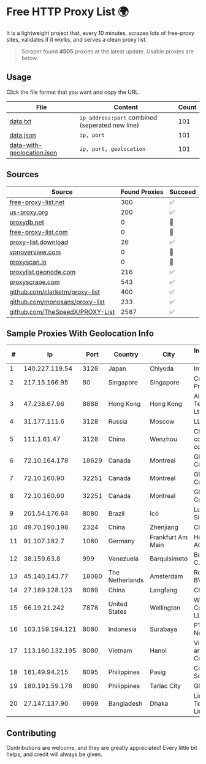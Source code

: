 
# Free HTTP Proxy List 🌍

It is a lightweight project that, every 10 minutes, scrapes lots of free-proxy sites, validates if it works, and serves a clean proxy list.


> Scraper found **4505** proxies at the latest update. Usable proxies are below.

## Usage

Click the file format that you want and copy the URL.


|File|Content|Count|
|----|-------|-----|
|[data.txt](https://raw.githubusercontent.com/themiralay/Proxy-List-World/master/data.txt)|`ip_address:port` combined (seperated new line)|101|
|[data.json](https://raw.githubusercontent.com/themiralay/Proxy-List-World/master/data.json)|`ip, port`|101|
|[data-with-geolocation.json](https://raw.githubusercontent.com/themiralay/Proxy-List-World/master/data-with-geolocation.json)|`ip, port, geolocation`|101|

## Sources

|Source|Found Proxies|Succeed|
|------|-------------|-------|
|[free-proxy-list.net](https://free-proxy-list.net)|300|✅|
|[us-proxy.org](https://www.us-proxy.org)|200|✅|
|[proxydb.net](http://proxydb.net)|0|🚫|
|[free-proxy-list.com](https://free-proxy-list.com/?page=&port=&type%5B%5D=http&type%5B%5D=https&up_time=0&search=Search)|0|🚫|
|[proxy-list.download](https://www.proxy-list.download/HTTP)|26|✅|
|[vpnoverview.com](https://vpnoverview.com/privacy/anonymous-browsing/free-proxy-servers)|0|🚫|
|[proxyscan.io](https://www.proxyscan.io)|0|🚫|
|[proxylist.geonode.com](https://proxylist.geonode.com/api/proxy-list?limit=300&page=1&sort_by=lastChecked&sort_type=desc&protocols=http,https)|216|✅|
|[proxyscrape.com](https://api.proxyscrape.com/v2/?request=displayproxies&protocol=http&timeout=10000&country=all&ssl=all&anonymity=all)|543|✅|
|[github.com/clarketm/proxy-list](https://raw.githubusercontent.com/clarketm/proxy-list/master/proxy-list-raw.txt)|400|✅|
|[github.com/monosans/proxy-list](https://raw.githubusercontent.com/monosans/proxy-list/main/proxies/http.txt)|233|✅|
|[github.com/TheSpeedX/PROXY-List](https://raw.githubusercontent.com/TheSpeedX/PROXY-List/master/http.txt)|2587|✅|


## Sample Proxies With Geolocation Info

|#|Ip|Port|Country|City|Internet Service Provider|
|-|--|----|-------|----|-------------------------|
|1|140.227.119.54|3128|Japan|Chiyoda|InfoSphere|
|2|217.15.166.95|80|Singapore|Singapore|Contabo Asia Private Limited|
|3|47.238.67.96|8888|Hong Kong|Hong Kong|Alibaba (US) Technology Co., Ltd.|
|4|31.177.111.6|3128|Russia|Moscow|LLC Smart Ape|
|5|111.1.61.47|3128|China|Wenzhou|China Mobile communications corporation|
|6|72.10.164.178|18629|Canada|Montreal|GloboTech Communications|
|7|72.10.160.90|32251|Canada|Montreal|GloboTech Communications|
|8|72.10.160.90|32251|Canada|Montreal|GloboTech Communications|
|9|201.54.176.64|8080|Brazil|Icó|Lucas De Souza Silva|
|10|49.70.190.198|2324|China|Zhenjiang|Chinanet|
|11|91.107.182.7|1080|Germany|Frankfurt Am Main|Hetzner Online AG|
|12|38.159.63.8|999|Venezuela|Barquisimeto|Boom Solutions C.A.|
|13|45.140.143.77|18080|The Netherlands|Amsterdam|RoyaleHosting BV|
|14|27.189.128.123|8089|China|Langfang|Chinanet|
|15|66.19.21.242|7878|United States|Wellington|Windstream Communications LLC|
|16|103.159.194.121|8080|Indonesia|Surabaya|PT Giga Digital Nusantara|
|17|113.160.132.195|8080|Vietnam|Hanoi|VietNam Post and Telecom Corporation|
|18|161.49.94.215|8095|Philippines|Pasig|Converge ICT Solution Inc|
|19|180.191.59.178|8080|Philippines|Tarlac City|Globe Telecom|
|20|27.147.137.90|6969|Bangladesh|Dhaka|Link3 Technologies Limited|



## Contributing

Contributions are welcome, and they are greatly appreciated! Every
little bit helps, and credit will always be given.

